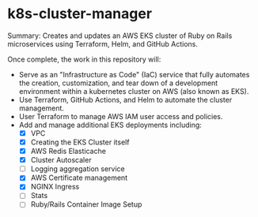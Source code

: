 # k8s-cluster-manager
Summary: Creates and updates an AWS EKS cluster of Ruby on Rails microservices using Terraform, Helm, and GitHub Actions.

Once complete, the work in this repository will:
- Serve as an "Infrastructure as Code" (IaC) service that fully automates the creation, customization, and tear down of a development environment within a kubernetes cluster on AWS (also known as EKS).
- Use Terraform, GitHub Actions, and Helm to automate the cluster management.
- User Terraform to manage AWS IAM user access and policies.
- Add and manage additional EKS deployments including:
    - [x] VPC
    - [x] Creating the EKS Cluster itself
    - [x] AWS Redis Elasticache
    - [x] Cluster Autoscaler
    - [ ] Logging aggregation service
    - [x] AWS Certificate management
    - [x] NGINX Ingress
    - [ ] Stats
    - [ ] Ruby/Rails Container Image Setup

#
